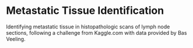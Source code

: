# Metastatic Tissue Identification
Identifying metastatic tissue in histopathologic scans of lymph node sections, following a challenge from Kaggle.com with data provided by Bas Veeling.
